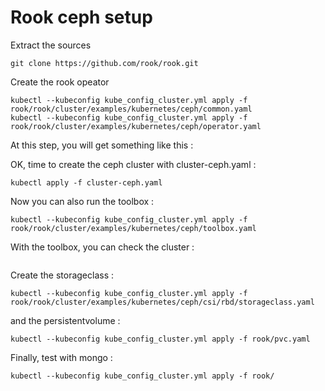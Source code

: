 # Rook ceph setup

Extract the sources 

```
git clone https://github.com/rook/rook.git
```

Create the rook opeator

```
kubectl --kubeconfig kube_config_cluster.yml apply -f rook/rook/cluster/examples/kubernetes/ceph/common.yaml
kubectl --kubeconfig kube_config_cluster.yml apply -f rook/rook/cluster/examples/kubernetes/ceph/operator.yaml
```

At this step, you will get something like this :



OK, time to create the ceph cluster with cluster-ceph.yaml :

```
kubectl apply -f cluster-ceph.yaml
```

Now you can also run the toolbox :

```
kubectl --kubeconfig kube_config_cluster.yml apply -f rook/rook/cluster/examples/kubernetes/ceph/toolbox.yaml
```

With the toolbox, you can check the cluster :

```
```

Create the storageclass :

```
kubectl --kubeconfig kube_config_cluster.yml apply -f rook/rook/cluster/examples/kubernetes/ceph/csi/rbd/storageclass.yaml
```

and the persistentvolume :

```
kubectl --kubeconfig kube_config_cluster.yml apply -f rook/pvc.yaml
```

Finally, test with mongo :

```
kubectl --kubeconfig kube_config_cluster.yml apply -f rook/
```
